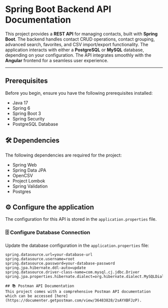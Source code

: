 # Spring Boot Backend API Documentation

This project provides a **REST API** for managing contacts, built with **Spring Boot**. The backend handles contact CRUD operations, contact grouping, advanced search, favorites, and CSV import/export functionality. The application interacts with either a **PostgreSQL** or **MySQL** database, depending on your configuration. The API integrates smoothly with the **Angular** frontend for a seamless user experience.

---

##  Prerequisites

Before you begin, ensure you have the following prerequisites installed:

- Java 17
- Spring 6
- Spring Boot 3
- Spring Security
- PostgreSQL Database

## 🛠️ Dependencies

The following dependencies are required for the project:

- Spring Web
- Spring Data JPA
- OpenCSV
- Project Lombok
- Spring Validation
- Postgres

## ⚙️ Configure the application

The configuration for this API is stored in the `application.properties` file.

### 🗄️ Configure Database Connection

Update the database configuration in the `application.properties` file:

```properties
spring.datasource.url=your-database-url
spring.datasource.username=root
spring.datasource.password=your-database-password
spring.jpa.hibernate.ddl-auto=update
spring.datasource.driver-class-name=com.mysql.cj.jdbc.Driver
spring.jpa.properties.hibernate.dialect=org.hibernate.dialect.MySQLDialect

## 📚 Postman API Documentation
This project comes with a comprehensive Postman API documentation which can be accessed [here](https://documenter.getpostman.com/view/36483828/2sAYXBFJzP).

